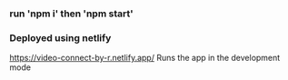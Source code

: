 ### run 'npm i' then 'npm start'
### Deployed using netlify
https://video-connect-by-r.netlify.app/
Runs the app in the development mode





